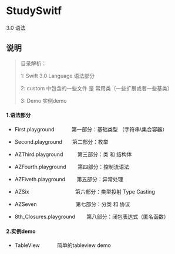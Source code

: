 # StudySwitf
3.0 语法


## 说明

> 目录解析：
> 
> 1: Swift 3.0 Language 语法部分 
> 
> 2: custom 中包含的一些文件 是 常用类（一些扩展或者一些基类）
>
> 3: Demo  实例demo



#### 1.语法部分

* First.playground  &nbsp;&nbsp;&nbsp;&nbsp;&nbsp;&nbsp;&nbsp;&nbsp;&nbsp;&nbsp; 第一部分：基础类型 （字符串\集合容器）

* Second.playground &nbsp;&nbsp;&nbsp;&nbsp;&nbsp;       第二部分：枚举

* AZThird.playground &nbsp;&nbsp;&nbsp;&nbsp;&nbsp;&nbsp;&nbsp;&nbsp;  第三部分：类 和 结构体

* AZFourth.playground &nbsp;&nbsp;&nbsp;&nbsp;&nbsp;&nbsp; 第四部分：控制流语法

* AZFiveth.playground &nbsp;&nbsp;&nbsp;&nbsp;&nbsp;&nbsp; 第五部分：异常处理

* AZSix  &nbsp;&nbsp;&nbsp;&nbsp;&nbsp;&nbsp;&nbsp;&nbsp;&nbsp;&nbsp;&nbsp;&nbsp;&nbsp;&nbsp;&nbsp;&nbsp;&nbsp;&nbsp;&nbsp;&nbsp;&nbsp;&nbsp;&nbsp;&nbsp;&nbsp;&nbsp;&nbsp;&nbsp;&nbsp;&nbsp; 第六部分：类型投射 Type Casting

* AZSeven   &nbsp;&nbsp;&nbsp;&nbsp;&nbsp;&nbsp;&nbsp;&nbsp;&nbsp;&nbsp;&nbsp;&nbsp;&nbsp;&nbsp;&nbsp;&nbsp;&nbsp;&nbsp;&nbsp;&nbsp;&nbsp;&nbsp;&nbsp;&nbsp;&nbsp; 第七部分：分类 和 协议 
* 8th_Closures.playground &nbsp;&nbsp;&nbsp;&nbsp;&nbsp;&nbsp; 第八部分：闭包表达式（匿名函数）


#### 2.实例demo

* TableView  &nbsp;&nbsp;&nbsp;&nbsp;&nbsp;&nbsp;&nbsp;&nbsp;&nbsp;&nbsp; 简单的tableview demo







